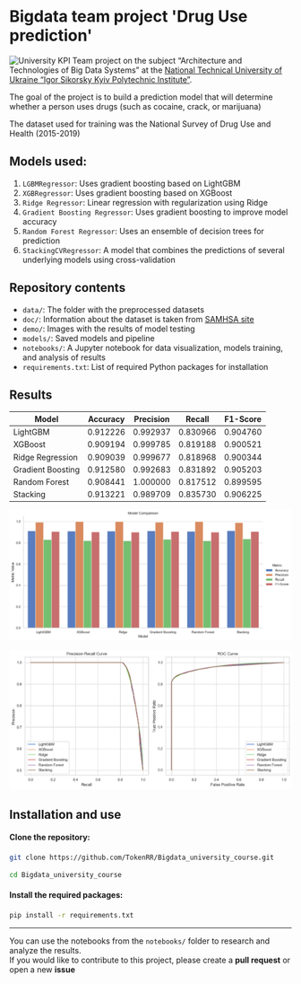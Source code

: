 # Bigdata team project 'Drug Use prediction'

![University KPI](https://kpi.ua/files/images-story/photo_2022-07-22%2009.28.06.jpeg)
Team project on the subject “Architecture and Technologies of Big Data Systems” at the [National Technical University of Ukraine “Igor Sikorsky Kyiv Polytechnic Institute”](https://kpi.ua/en/).  

The goal of the project is to build a prediction model that will determine whether a person uses drugs (such as cocaine, crack, or marijuana)  

The dataset used for training was the National Survey of Drug Use and Health (2015-2019)

## Models used:
1. `LGBMRegressor`: Uses gradient boosting based on LightGBM
2. `XGBRegressor`: Uses gradient boosting based on XGBoost
3. `Ridge Regressor`: Linear regression with regularization using Ridge
4. `Gradient Boosting Regressor`: Uses gradient boosting to improve model accuracy
5. `Random Forest Regressor`: Uses an ensemble of decision trees for prediction
6. `StackingCVRegressor`: A model that combines the predictions of several underlying models using cross-validation

## Repository contents
- `data/`: The folder with the preprocessed datasets
- `doc/`: Іnformation about the dataset is taken from [SAMHSA site](https://www.samhsa.gov/data/data-we-collect/nsduh/datafiles?data_collection=1153&year=2002)
- `demo/`: Images with the results of model testing
- `models/`: Saved models and pipeline
- `notebooks/`: A Jupyter notebook for data visualization, models training, and analysis of results
- `requirements.txt`: List of required Python packages for installation

## Results
| Model             | Accuracy | Precision | Recall   | F1-Score |
|-------------------|----------|-----------|----------|----------|
| LightGBM          | 0.912226 | 0.992937  | 0.830966 | 0.904760 |
| XGBoost           | 0.909194 | 0.999785  | 0.819188 | 0.900521 |
| Ridge Regression  | 0.909039 | 0.999677  | 0.818968 | 0.900344 |
| Gradient Boosting | 0.912580 | 0.992683  | 0.831892 | 0.905203 |
| Random Forest     | 0.908441 | 1.000000  | 0.817512 | 0.899595 |
| Stacking          | 0.913221 | 0.989709  | 0.835730 | 0.906225 |

![Accuracy, precision, recall, F1-score visual](demo/accuracy_precision_recall_f1-score.png)

![PR and ROC curves](demo/PR_ROC_curves.png)

## Installation and use
#### Clone the repository:
```sh
git clone https://github.com/TokenRR/Bigdata_university_course.git
```
   
```sh
cd Bigdata_university_course
```

#### Install the required packages:
```sh
pip install -r requirements.txt
```

---
You can use the notebooks from the `notebooks/` folder to research and analyze the results.  
If you would like to contribute to this project, please create a **pull request** or open a new **issue**
